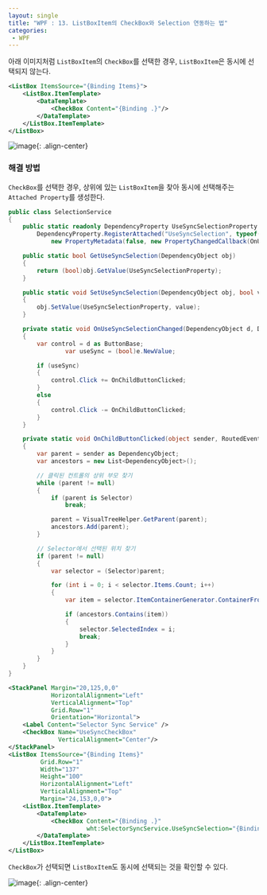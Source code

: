 ```yaml
---
layout: single
title: "WPF : 13. ListBoxItem의 CheckBox와 Selection 연동하는 법"
categories:
 - WPF
---
```


아래 이미지처럼 `ListBoxItem`의 `CheckBox`를 선택한 경우, `ListBoxItem`은 동시에 선택되지 않는다.

```xml
<ListBox ItemsSource="{Binding Items}">
    <ListBox.ItemTemplate>
        <DataTemplate>
            <CheckBox Content="{Binding .}"/>
        </DataTemplate>
    </ListBox.ItemTemplate>
</ListBox>
```

![image](https://s3.us-west-2.amazonaws.com/secure.notion-static.com/23604243-28a3-4844-9195-483400065fa3/_2020_05_06_16_58_58_863.gif?X-Amz-Algorithm=AWS4-HMAC-SHA256&X-Amz-Content-Sha256=UNSIGNED-PAYLOAD&X-Amz-Credential=AKIAT73L2G45EIPT3X45%2F20220106%2Fus-west-2%2Fs3%2Faws4_request&X-Amz-Date=20220106T234345Z&X-Amz-Expires=86400&X-Amz-Signature=48c8cb6b6600d465e61ccaa79ac9d349bf628f42f5db85edd5348364590da8d9&X-Amz-SignedHeaders=host&response-content-disposition=filename%20%3D%22_2020_05_06_16_58_58_863.gif%22&x-id=GetObject){: .align-center}


### 해결 방법

`CheckBox`를 선택한 경우, 상위에 있는 `ListBoxItem`을 찾아 동시에 선택해주는 `Attached Property`를 생성한다.

```csharp
public class SelectionService
{
    public static readonly DependencyProperty UseSyncSelectionProperty =
        DependencyProperty.RegisterAttached("UseSyncSelection", typeof(bool), typeof(SelectionService),
            new PropertyMetadata(false, new PropertyChangedCallback(OnUseSyncSelectionChanged)));

    public static bool GetUseSyncSelection(DependencyObject obj)
    {
        return (bool)obj.GetValue(UseSyncSelectionProperty);
    }

    public static void SetUseSyncSelection(DependencyObject obj, bool value)
    {
        obj.SetValue(UseSyncSelectionProperty, value);
    }

    private static void OnUseSyncSelectionChanged(DependencyObject d, DependencyPropertyChangedEventArgs e)
    {
        var control = d as ButtonBase;
				var useSync = (bool)e.NewValue;

        if (useSync)
        {
            control.Click += OnChildButtonClicked;
        }
        else
        {
            control.Click -= OnChildButtonClicked;
        }
    }

    private static void OnChildButtonClicked(object sender, RoutedEventArgs e)
    {
        var parent = sender as DependencyObject;
        var ancestors = new List<DependencyObject>();

        // 클릭된 컨트롤의 상위 부모 찾기
        while (parent != null)
        {
            if (parent is Selector)
                break;

            parent = VisualTreeHelper.GetParent(parent);
            ancestors.Add(parent);
        }

        // Selector에서 선택된 위치 찾기
        if (parent != null)
        {
            var selector = (Selector)parent;

            for (int i = 0; i < selector.Items.Count; i++)
            {
                var item = selector.ItemContainerGenerator.ContainerFromIndex(i);

                if (ancestors.Contains(item))
                {
                    selector.SelectedIndex = i;
                    break;
                }
            }
        }
    }
}
```

```xml
<StackPanel Margin="20,125,0,0"
            HorizontalAlignment="Left"
            VerticalAlignment="Top"
            Grid.Row="1"
            Orientation="Horizontal">
    <Label Content="Selector Sync Service" />
    <CheckBox Name="UseSyncCheckBox"
              VerticalAlignment="Center"/>
</StackPanel>
<ListBox ItemsSource="{Binding Items}"
         Grid.Row="1"
         Width="137"
         Height="100"
         HorizontalAlignment="Left"
         VerticalAlignment="Top"
         Margin="24,153,0,0">
    <ListBox.ItemTemplate>
        <DataTemplate>                    
            <CheckBox Content="{Binding .}"
                      wht:SelectorSyncService.UseSyncSelection="{Binding IsChecked, ElementName=UseSyncCheckBox}" />
        </DataTemplate>
    </ListBox.ItemTemplate>
</ListBox>
```

`CheckBox`가 선택되면 `ListBoxItem`도 동시에 선택되는 것을 확인할 수 있다.

![image](https://s3.us-west-2.amazonaws.com/secure.notion-static.com/5e66f2d8-5050-4a18-8879-9e9308f1dd67/_2020_05_06_16_59_41_973.gif?X-Amz-Algorithm=AWS4-HMAC-SHA256&X-Amz-Content-Sha256=UNSIGNED-PAYLOAD&X-Amz-Credential=AKIAT73L2G45EIPT3X45%2F20220106%2Fus-west-2%2Fs3%2Faws4_request&X-Amz-Date=20220106T234215Z&X-Amz-Expires=86400&X-Amz-Signature=7072fc73c339545a796300c28fbda50428cceb60ea4f932459669ed1996047ba&X-Amz-SignedHeaders=host&response-content-disposition=filename%20%3D%22_2020_05_06_16_59_41_973.gif%22&x-id=GetObject){: .align-center}